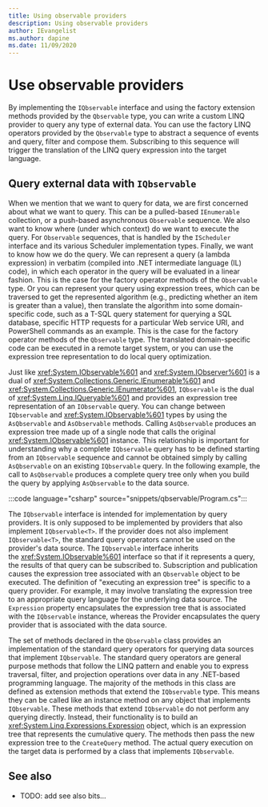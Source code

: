 ```yaml
---
title: Using observable providers
description: Using observable providers
author: IEvangelist
ms.author: dapine
ms.date: 11/09/2020
---
```


# Use observable providers

By implementing the `IQbservable` interface and using the factory extension methods provided by the `Qbservable` type, you can write a custom LINQ provider to query any type of external data. You can use the factory LINQ operators provided by the `Qbservable` type to abstract a sequence of events and query, filter and compose them. Subscribing to this sequence will trigger the translation of the LINQ query expression into the target language.

## Query external data with `IQbservable`

When we mention that we want to query for data, we are first concerned about what we want to query. This can be a pulled-based `IEnumerable` collection, or a push-based asynchronous `Observable` sequence. We also want to know where (under which context) do we want to execute the query. For `Observable` sequences, that is handled by the `IScheduler` interface and its various Scheduler implementation types. Finally, we want to know how we do the query. We can represent a query (a lambda expression) in verbatim (compiled into .NET intermediate language (IL) code), in which each operator in the query will be evaluated in a linear fashion. This is the case for the factory operator methods of the `Observable` type. Or you can represent your query using expression trees, which can be traversed to get the represented algorithm (e.g., predicting whether an item is greater than a value), then translate the algorithm into some domain-specific code, such as a T-SQL query statement for querying a SQL database, specific HTTP requests for a particular Web service URI, and PowerShell commands as an example. This is the case for the factory operator methods of the `Qbservable` type. The translated domain-specific code can be executed in a remote target system, or you can use the expression tree representation to do local query optimization.

Just like <xref:System.IObservable%601> and <xref:System.IObserver%601> is a dual of <xref:System.Collections.Generic.IEnumerable%601> and <xref:System.Collections.Generic.IEnumerator%601>, `IQbservable` is the dual of <xref:System.Linq.IQueryable%601> and provides an expression tree representation of an `IObservable` query. You can change between `IQbservable` and <xref:System.IObservable%601> types by using the `AsQbservable` and `AsObservable` methods. Calling `AsQbservable` produces an expression tree made up of a single node that calls the original <xref:System.IObservable%601> instance. This relationship is important for understanding why a complete `IQbservable` query has to be defined starting from an `IQbservable` sequence and cannot be obtained simply by calling `AsQbservable` on an existing `IQbservable` query. In the following example, the call to `AsQbservable` produces a complete query tree only when you build the query by applying `AsQbservable` to the data source.

:::code language="csharp" source="snippets/qbservable/Program.cs":::

The `IQbservable` interface is intended for implementation by query providers. It is only supposed to be implemented by providers that also implement `IQbservable<T>`. If the provider does not also implement `IQbservable<T>`, the standard query operators cannot be used on the provider's data source. The `IQbservable` interface inherits the <xref:System.IObservable%601> interface so that if it represents a query, the results of that query can be subscribed to. Subscription and publication causes the expression tree associated with an `Qbservable` object to be executed. The definition of "executing an expression tree" is specific to a query provider. For example, it may involve translating the expression tree to an appropriate query language for the underlying data source. The `Expression` property encapsulates the expression tree that is associated with the `IQbservable` instance, whereas the Provider encapsulates the query provider that is associated with the data source.

The set of methods declared in the `Qbservable` class provides an implementation of the standard query operators for querying data sources that implement `IQbservable`. The standard query operators are general purpose methods that follow the LINQ pattern and enable you to express traversal, filter, and projection operations over data in any .NET-based programming language. The majority of the methods in this class are defined as extension methods that extend the `IQbservable` type. This means they can be called like an instance method on any object that implements `IQbservable`. These methods that extend `IQbservable` do not perform any querying directly. Instead, their functionality is to build an <xref:System.Linq.Expressions.Expression> object, which is an expression tree that represents the cumulative query. The methods then pass the new expression tree to the `CreateQuery` method. The actual query execution on the target data is performed by a class that implements `IQbservable`.

## See also

- TODO: add see also bits...
